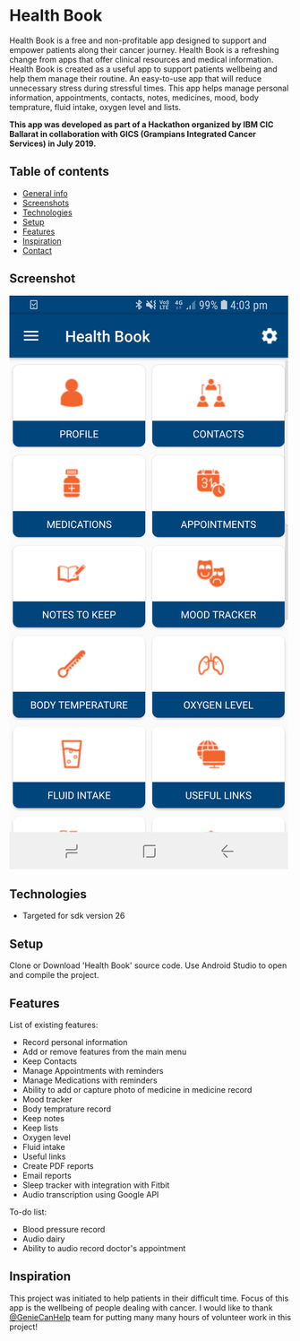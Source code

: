 # Health Book
Health Book is a free and non-profitable app designed to support and empower patients along their cancer journey. Health Book is a refreshing change from apps that offer clinical resources and medical information. Health Book is created as a useful app to support patients wellbeing and help them manage their routine. An easy-to-use app that will reduce unnecessary stress during stressful times. This app helps manage personal information, appointments, contacts, notes, medicines, mood, body temprature, fluid intake, oxygen level and lists. 

**This app was developed as part of a Hackathon organized by IBM CIC Ballarat in collaboration with GICS (Grampians Integrated Cancer Services) in July 2019.**

## Table of contents
* [General info](#general-info)
* [Screenshots](#screenshots)
* [Technologies](#technologies)
* [Setup](#setup)
* [Features](#features)
* [Inspiration](#inspiration)
* [Contact](#contact)

## Screenshot
![Example screenshot](./docs/Screenshot_20190721_Health_Book.jpg)

## Technologies
* Targeted for sdk version 26

## Setup
Clone or Download 'Health Book' source code. Use Android Studio to open and compile the project.

## Features
List of existing features:
* Record personal information
* Add or remove features from the main menu
* Keep Contacts
* Manage Appointments with reminders
* Manage Medications with reminders
* Ability to add or capture photo of medicine in medicine record
* Mood tracker
* Body temprature record
* Keep notes
* Keep lists
* Oxygen level
* Fluid intake
* Useful links
* Create PDF reports
* Email reports
* Sleep tracker with integration with Fitbit
* Audio transcription using Google API

To-do list:
* Blood pressure record
* Audio dairy
* Ability to audio record doctor's appointment


## Inspiration
This project was initiated to help patients in their difficult time. Focus of this app is the wellbeing of people dealing with cancer. I would like to thank [@GenieCanHelp](http://www.cybergeniesolutions.com/) team for putting many many hours of volunteer work in this project! 
